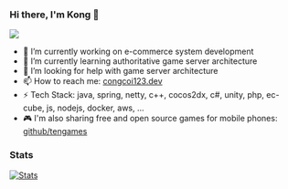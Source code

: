 ### Hi there, I'm Kong 👋
![](https://komarev.com/ghpvc/?username=congcoi123&style=flat-square)

- 🔭 I’m currently working on e-commerce system development
- 🌱 I’m currently learning authoritative game server architecture
- 🤔 I’m looking for help with game server architecture
- 📫 How to reach me: [congcoi123.dev](https://congcoi123.dev)
- ⚡ Tech Stack: java, spring, netty, c++, cocos2dx, c#, unity, php, ec-cube, js, nodejs, docker, aws, ...
- 🎮 I'm also sharing free and open source games for mobile phones: [github/tengames](https://github.com/tengames)

### Stats
[![Stats](https://github-readme-stats.vercel.app/api?username=congcoi123&count_private=true&show_icons=true)](https://gitmemory.com/congcoi123)
